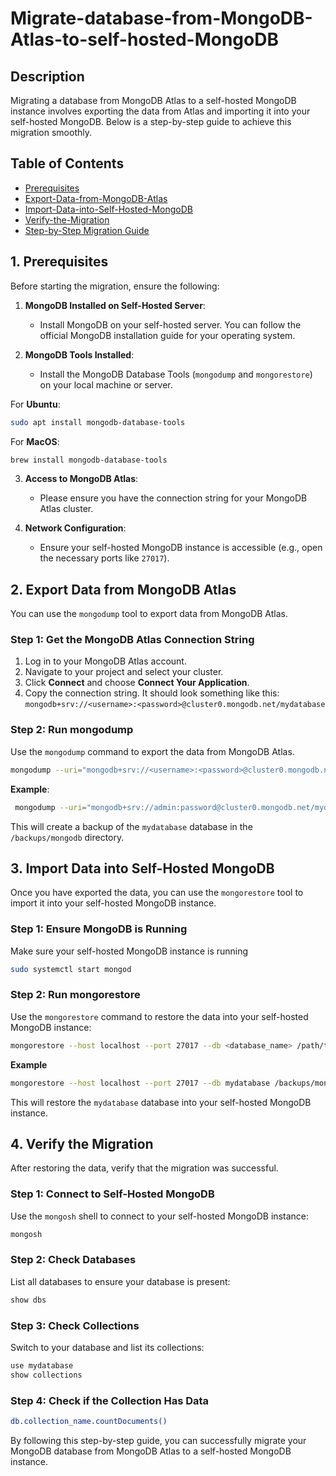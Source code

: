 # Migrate-database-from-MongoDB-Atlas-to-self-hosted-MongoDB

## Description
Migrating a database from MongoDB Atlas to a self-hosted MongoDB instance involves exporting the data from Atlas and importing it into your self-hosted MongoDB. Below is a step-by-step guide to achieve this migration smoothly.

## Table of Contents
- [Prerequisites](#prerequisites)
- [Export-Data-from-MongoDB-Atlas](#export-data-from-mongodb-atlas)
- [Import-Data-into-Self-Hosted-MongoDB](#import-data-into-self-Hosted-mongodb)
- [Verify-the-Migration](#verify-the-migration)
- [Step-by-Step Migration Guide](#step-by-step-migration-guide)

## 1. Prerequisites
Before starting the migration, ensure the following:

1. **MongoDB Installed on Self-Hosted Server**: 
   - Install MongoDB on your self-hosted server. You can follow the official MongoDB installation guide for your operating system.

2. **MongoDB Tools Installed**: 
   - Install the MongoDB Database Tools (`mongodump` and `mongorestore`) on your local machine or server.

For **Ubuntu**:
   ```bash
   sudo apt install mongodb-database-tools
   ```
For **MacOS**:
   ```bash
   brew install mongodb-database-tools
   ```

3. **Access to MongoDB Atlas**: 
   - Please ensure you have the connection string for your MongoDB Atlas cluster.

4. **Network Configuration**: 
   - Ensure your self-hosted MongoDB instance is accessible (e.g., open the necessary ports like `27017`).

## 2. Export Data from MongoDB Atlas
You can use the `mongodump` tool to export data from MongoDB Atlas.

### Step 1: Get the MongoDB Atlas Connection String

1. Log in to your MongoDB Atlas account.
2. Navigate to your project and select your cluster.
3. Click **Connect** and choose **Connect Your Application**.
4. Copy the connection string. It should look something like this:
   `mongodb+srv://<username>:<password>@cluster0.mongodb.net/mydatabase`

### Step 2: Run mongodump

Use the `mongodump` command to export the data from MongoDB Atlas.

```bash
mongodump --uri="mongodb+srv://<username>:<password>@cluster0.mongodb.net/<database_name>" --out=/path/to/backup
```

**Example**:
  ```bash
   mongodump --uri="mongodb+srv://admin:password@cluster0.mongodb.net/mydatabase" --out=/backups/mongodb
   ```

This will create a backup of the `mydatabase` database in the `/backups/mongodb` directory.

## 3. Import Data into Self-Hosted MongoDB

Once you have exported the data, you can use the `mongorestore` tool to import it into your self-hosted MongoDB instance.

### Step 1: Ensure MongoDB is Running

Make sure your self-hosted MongoDB instance is running

```bash
sudo systemctl start mongod
```

### Step 2: Run mongorestore

Use the `mongorestore` command to restore the data into your self-hosted MongoDB instance:

```bash
mongorestore --host localhost --port 27017 --db <database_name> /path/to/backup/<database_name>
```

**Example**

```bash
mongorestore --host localhost --port 27017 --db mydatabase /backups/mongodb/mydatabase
```

This will restore the `mydatabase` database into your self-hosted MongoDB instance.

## 4. Verify the Migration

After restoring the data, verify that the migration was successful.

### Step 1: Connect to Self-Hosted MongoDB

Use the `mongosh` shell to connect to your self-hosted MongoDB instance:

```bash
mongosh
```

### Step 2: Check Databases

List all databases to ensure your database is present:
```bash
show dbs
```

### Step 3: Check Collections

Switch to your database and list its collections:
```bash
use mydatabase
show collections
```

### Step 4: Check if the Collection Has Data

```bash
db.collection_name.countDocuments()
```

By following this step-by-step guide, you can successfully migrate your MongoDB database from MongoDB Atlas to a self-hosted MongoDB instance.
